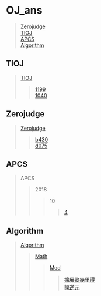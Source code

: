 # OJ_ans

> [Zerojudge](#zerojudge)\
> [TIOJ](#tioj)\
> [APCS](#apcs)\
> [Algorithm](#algorithm)

## TIOJ

> [TIOJ](/tioj)
>>[1199](/tioj/tioj_1199.cpp)\
>>[1040](/tioj/tioj_1040.cpp)

## Zerojudge

> [Zerojudge](/zerojudge)
>>[b430](/zerojudge/zj_b430.cpp)\
>>[d075](/zerojudge/zj_d075.cpp)

## APCS
> APCS
>> 2018
>>> 10
>>>> [4](/zerojudge/zj_d075.cpp)

## Algorithm

> [Algorithm](/Algorithm)
>> [Math](/Algorithm/math/)
>>> [Mod](/Algorithm/math/mod/)
>>>> [擴展歐幾里得](/Algorithm/math/Extended_Euclidean.cpp)\
>>>> [模逆元](/Algorithm/math/mod/Modular_multiplicative_inverse.cpp)